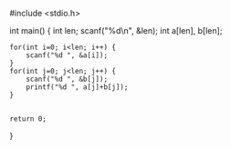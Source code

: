 #include <stdio.h>

int main()
{
    int len;
    scanf("%d\n", &len);
    int a[len], b[len];
    
    for(int i=0; i<len; i++) {
        scanf("%d ", &a[i]);
    }
    for(int j=0; j<len; j++) {
        scanf("%d ", &b[j]);
        printf("%d ", a[j]+b[j]);
    }
    
    
    return 0;
}
